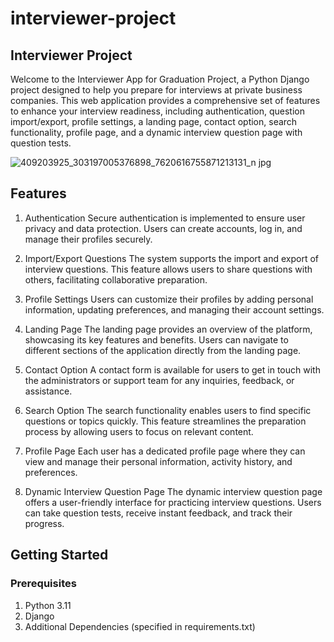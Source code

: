 # interviewer-project

## Interviewer Project

Welcome to the Interviewer App for Graduation Project, a Python Django project designed to help you prepare for interviews at private business companies. This web application provides a comprehensive set of features to enhance your interview readiness, including authentication, question import/export, profile settings, a landing page, contact option, search functionality, profile page, and a dynamic interview question page with question tests.

![409203925_303197005376898_7620616755871213131_n jpg](https://github.com/alisahin10/interviewer-project/assets/78854370/d2c0d64a-c5dd-4cee-b102-bf8e5291aabf)


## Features

1. Authentication
Secure authentication is implemented to ensure user privacy and data protection. Users can create accounts, log in, and manage their profiles securely.

2. Import/Export Questions
The system supports the import and export of interview questions. This feature allows users to share questions with others, facilitating collaborative preparation.

3. Profile Settings
Users can customize their profiles by adding personal information, updating preferences, and managing their account settings.

4. Landing Page
The landing page provides an overview of the platform, showcasing its key features and benefits. Users can navigate to different sections of the application directly from the landing page.

5. Contact Option
A contact form is available for users to get in touch with the administrators or support team for any inquiries, feedback, or assistance.

6. Search Option
The search functionality enables users to find specific questions or topics quickly. This feature streamlines the preparation process by allowing users to focus on relevant content.

7. Profile Page
Each user has a dedicated profile page where they can view and manage their personal information, activity history, and preferences.

8. Dynamic Interview Question Page
The dynamic interview question page offers a user-friendly interface for practicing interview questions. Users can take question tests, receive instant feedback, and track their progress.

## Getting Started

### Prerequisites
1. Python 3.11
2. Django
3. Additional Dependencies (specified in requirements.txt)
